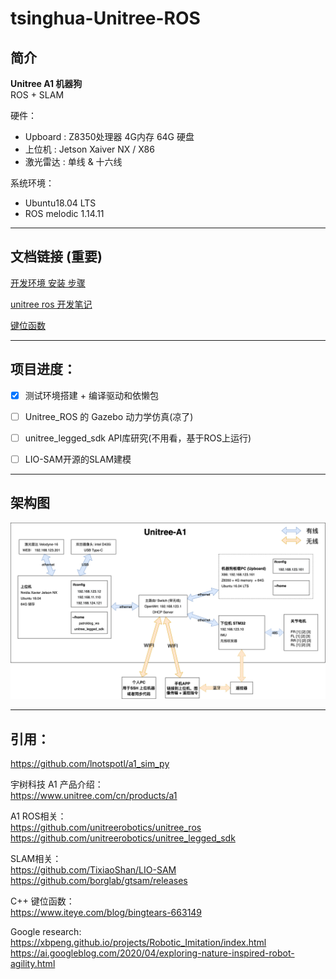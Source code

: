 # tsinghua-Unitree-ROS

## 简介
**Unitree A1 机器狗**       
ROS + SLAM

硬件：  
* Upboard : Z8350处理器 4G内存 64G 硬盘   
* 上位机 : Jetson Xaiver NX / X86
* 激光雷达 : 单线 & 十六线

系统环境： 
- Ubuntu18.04 LTS
- ROS melodic 1.14.11

----
## 文档链接 (重要)

[开发环境 安装 步骤](/Development-environment.md)     

[unitree ros 开发笔记](/Notes.md)     

[键位函数](/keyboard.md)     

---
## 项目进度：
- [x]  测试环境搭建 + 编译驱动和依懒包
- [ ]  Unitree_ROS 的 Gazebo 动力学仿真(凉了)
- [ ]  unitree_legged_sdk API库研究(不用看，基于ROS上运行)
- [ ]  LIO-SAM开源的SLAM建模


----
## 架构图
![IMG](pictures/Unitree-A1.png)

----
## 引用：

https://github.com/lnotspotl/a1_sim_py      

宇树科技 A1 产品介绍：  
https://www.unitree.com/cn/products/a1

A1 ROS相关：  
https://github.com/unitreerobotics/unitree_ros      
https://github.com/unitreerobotics/unitree_legged_sdk

SLAM相关：  
https://github.com/TixiaoShan/LIO-SAM       
https://github.com/borglab/gtsam/releases       

C++ 键位函数：      
https://www.iteye.com/blog/bingtears-663149

Google research:        
https://xbpeng.github.io/projects/Robotic_Imitation/index.html
https://ai.googleblog.com/2020/04/exploring-nature-inspired-robot-agility.html
